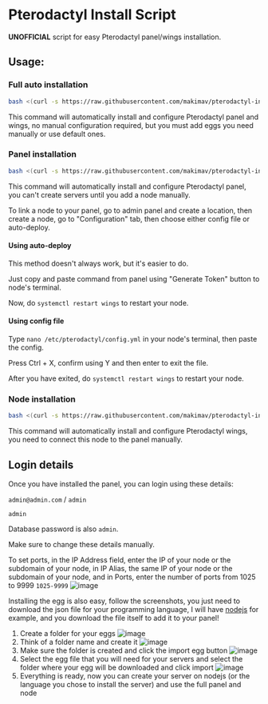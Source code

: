 # Pterodactyl Install Script
**UNOFFICIAL** script for easy Pterodactyl panel/wings installation.

## Usage:

### Full auto installation
```bash
bash <(curl -s https://raw.githubusercontent.com/makimav/pterodactyl-install/refs/heads/main/pterodactyl-install.sh) full
```
This command will automatically install and configure Pterodactyl panel and wings, no manual configuration required, but you must add eggs you need manually or use default ones.

### Panel installation
```bash
bash <(curl -s https://raw.githubusercontent.com/makimav/pterodactyl-install/refs/heads/main/pterodactyl-install.sh) panel
```
This command will automatically install and configure Pterodactyl panel, you can't create servers until you add a node manually.

To link a node to your panel, go to admin panel and create a location, then create a node, go to "Configuration" tab, then choose either config file or auto-deploy.

#### Using auto-deploy
This method doesn't always work, but it's easier to do.

Just copy and paste command from panel using "Generate Token" button to node's terminal.

Now, do `systemctl restart wings` to restart your node.

#### Using config file
Type `nano /etc/pterodactyl/config.yml` in your node's terminal, then paste the config.

Press Ctrl + X, confirm using Y and then enter to exit the file.

After you have exited, do `systemctl restart wings` to restart your node.

### Node installation
```bash
bash <(curl -s https://raw.githubusercontent.com/makimav/pterodactyl-install/refs/heads/main/pterodactyl-install.sh) node
```
This command will automatically install and configure Pterodactyl wings, you need to connect this node to the panel manually.

## Login details
Once you have installed the panel, you can login using these details:

`admin@admin.com` / `admin`

`admin`

Database password is also `admin`.

Make sure to change these details manually.

To set ports, in the IP Address field, enter the IP of your node or the subdomain of your node, in IP Alias, the same IP of your node or the subdomain of your node, and in Ports, enter the number of ports from 1025 to 9999 `1025-9999`
![image](https://github.com/user-attachments/assets/7496b68d-7324-42c5-920e-c3ed3d6eb940)

Installing the egg is also easy, follow the screenshots, you just need to download the json file for your programming language, I will have [nodejs](https://github.com/makimav/pterodactyl-install/blob/main/nodejs.json) for example, and you download the file itself to add it to your panel!

1) Create a folder for your eggs
![image](https://github.com/user-attachments/assets/84dde801-1a13-42dd-be20-1501cd5942b2)
2) Think of a folder name and create it
![image](https://github.com/user-attachments/assets/05864760-754c-4b74-a020-a0eae68cef88)
3) Make sure the folder is created and click the import egg button
![image](https://github.com/user-attachments/assets/39012a60-9330-4a8a-aa94-abaceac4f477)
4) Select the egg file that you will need for your servers and select the folder where your egg will be downloaded and click import
![image](https://github.com/user-attachments/assets/4383f937-547d-44bf-8274-5de78885925b)
5) Everything is ready, now you can create your server on nodejs (or the language you chose to install the server) and use the full panel and node
